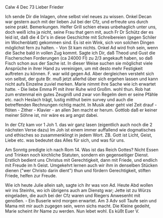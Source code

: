  Calw 4 Dec 73
Lieber Frieder

Ich sende Dir die Inlagen, ohne selbst viel neues zu wissen. Onkel Decan war gestern auch mit der lieben Jul bei der Cfz, und erfreute uns durch seine prakt. Bemerkungen. Helfer Grill schien etwas unbehaglich unter uns, doch weiß ichs ja nicht, seine Frau that gern mit, auch Fr Dr Schütz der es leid ist, daß die 4 Dr's in diese Geschichte mit Schreibereien (gegen Schiler im Wochenblatt) gekommen sind. Es ist ein Wink, sich von solchen Dingen möglichst fern zu halten. - Von St kam nichts. Onkel Ad wird froh sein, wenn die Sache bald in vollen Zug kommt. Sagte ich Dir, daß Theod und Gust die Fischerschen Forderungen (ca 24000 Fl) zu 2/3 angekauft haben, so daß Fisch schon aus der Sache ist. In dieser Weise suchen sie möglichst viele Ansprüche in ihrer Hand zu vereinigen, um mit desto mehr Festigkeit auftreten zu können. F. war wild gegen Ad. Aber dergleichen versteht sich von selbst, der gute Br. muß jetzt allerhd über sich ergehen lassen und kann nicht aufs Einzelne zuviel merken. Marie nimmt ihre Sache wie ich erwartet hatte. - Die liebe Emma Pl mit ihrer Ruhe wird Großm. wohl thun. Rob hat zum erstenmal ein gutes Zeugniß und zwar von Regelm dem er seine Pfähle etc. nach Heslach trägt, lustig mitthut beim survey und auch die betreffenden Rechnungen richtig macht. In Musik aber geht viel Zeit drauf - flöten - Zither - Klavier - an allen 3en macht er herum. Gottlob daß er keiner meiner Söhne ist, mir wäre es arg angst dabei.

In der Cfz kam vor 1 Joh 1. das wir ganz lasen (eigentlich auch noch die 2 nächsten Verse dazu) Im Joh ist einem immer auffallend wie dogmatisches und ethisches so zusammenklingt in jedem Wort. ZB. Gott ist Licht, Geist, Liebe etc. was bedeutet das Alles für sich, und was für uns.

Am Sonntg predigte ich nach Rom 14. Was ist das Reich Gottes? Nicht Essen und Trinken noch kirchliche Statuten, sondern ein gegenseitiger Dienst. Erstlich bedient uns Christus mit Gerechtigkeit, dann mit Friede, und endlich mit Freude im h Geist. Umgekehrt lernen auch wir ihm in denselben Stücken dienen ("wer Christo darin dient") thun und fördern Gerechtigkeit, stiften Friede, helfen zur Freude.

Wie ich heute Julie allein sah, sagte ich ihr was von Ad. Heute Abd wollen wir ins Steinhs, wo ich übrigens auch am Dienstg war; Jette ist zu Würzs eingeladen, die auch bei der Cfz waren und Riegers Anwesenht mit genoßen. - Ein Buserle wird morgen erwartet. Am 3 Adv soll Taufe sein und Mama mit mir auch zugegen sein, wenn sichs macht. Die Kleine gedeiht, Marie scheint ihr Name zu werden. Nun lebet wohl. Es küßt
 Euer V.
